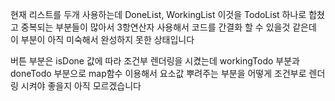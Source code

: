 현재 리스트를 두개 사용하는데 DoneList, WorkingList
이것을 TodoList 하나로 합쳤고 중복되는 부분들이 많아서 3항연산자 사용해서
코드를 간결화 할 수 있을것 같은데 이 부분이 아직 미숙해서 완성하지 못한 상태입니다

버튼 부분은 isDone 값에 따라 조건부 렌더링을 시켰는데
workingTodo 부분과 doneTodo 부분으로 map함수 이용해서
요소값 뿌려주는 부분을 어떻게 조건부로 렌더링 시켜야 좋을지 아직 모르겠습니다
